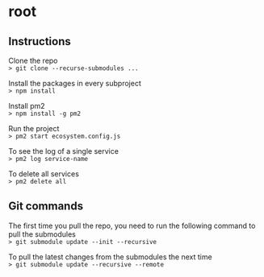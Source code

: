 # root  

## Instructions  

Clone the repo \
`> git clone --recurse-submodules ...`

Install the packages in every subproject \
`> npm install`

Install pm2 \
`> npm install -g pm2`

Run the project \
`> pm2 start ecosystem.config.js`

To see the log of a single service \
`> pm2 log service-name`

To delete all services \
`> pm2 delete all`

## Git commands

The first time you pull the repo, you need to run the following command to pull the submodules \
`> git submodule update --init --recursive`

To pull the latest changes from the submodules the next time \
`> git submodule update --recursive --remote`

